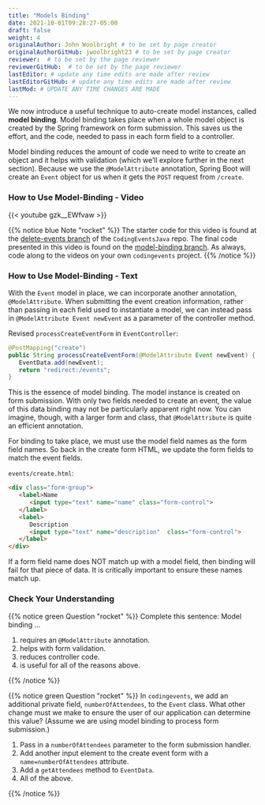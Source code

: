 ```yaml
---
title: "Models Binding"
date: 2021-10-01T09:28:27-05:00
draft: false
weight: 4
originalAuthor: John Woolbright # to be set by page creator
originalAuthorGitHub: jwoolbright23 # to be set by page creator
reviewer:  # to be set by the page reviewer
reviewerGitHub:  # to be set by the page reviewer
lastEditor: # update any time edits are made after review
lastEditorGitHub: # update any time edits are made after review
lastMod: # UPDATE ANY TIME CHANGES ARE MADE
---
```


We now introduce a useful technique to auto-create model instances, called **model binding**. Model binding takes place when a whole model object is created by the Spring framework on form submission. This saves us the effort, and the code, needed to pass in each form field to a controller. 

Model binding reduces the amount of code we need to write to create an object and it helps with validation (which we’ll explore further in the next section). Because we use the `@ModelAttribute` annotation, Spring Boot will create an `Event` object for us when it gets the `POST` request from `/create`.

### How to Use Model-Binding - Video

{{< youtube gzk__EWfvaw >}}

{{% notice blue Note "rocket" %}}
The starter code for this video is found at the [delete-events branch](https://github.com/LaunchCodeEducation/CodingEventsJava/tree/delete-events) of the `CodingEventsJava` repo. The final code presented in this video is found on the [model-binding branch](https://github.com/LaunchCodeEducation/CodingEventsJava/tree/model-binding). As always, code along to the videos on your own `codingevents` project.
{{% /notice %}}

### How to Use Model-Binding - Text

With the `Event` model in place, we can incorporate another annotation, `@ModelAttribute`. When submitting the event creation information, rather than passing in each field used to instantiate a model, we can instead pass in `@ModelAttribute Event newEvent` as a parameter of the controller method. 

Revised `processCreateEventForm` in `EventController`:

```java
@PostMapping("create")
public String processCreateEventForm(@ModelAttribute Event newEvent) {
   EventData.add(newEvent);
   return "redirect:/events";
}
```

This is the essence of model binding. The model instance is created on form submission. With only two fields needed to create an event, the value of this data binding may not be particularly apparent right now. You can imagine, though, with a larger form and class, that `@ModelAttribute` is quite an efficient annotation.

For binding to take place, we must use the model field names as the form field names. So back in the create form HTML, we update the form fields to match the event fields. 

`events/create.html`:

```html
<div class="form-group">
   <label>Name
      <input type="text" name="name" class="form-control">
   </label>
   <label>
      Description
      <input type="text" name="description"  class="form-control">
   </label>
</div>
```

If a form field name does NOT match up with a model field, then binding will fail for that piece of data. It is critically important to ensure these names match up. 

### Check Your Understanding

{{% notice green Question "rocket" %}}
Complete this sentence: Model binding ...

1. requires an `@ModelAttribute` annotation.
1. helps with form validation.
1. reduces controller code.
1. is useful for all of the reasons above.

<!-- Solution: All of the above -->
{{% /notice %}}

{{% notice green Question "rocket" %}}
In `codingevents`, we add an additional private field, `numberOfAttendees`, to the `Event` class. What other change must we make to ensure the user of our application can determine this value? (Assume we are using model binding to process form submission.)

1. Pass in a `numberOfAttendees` parameter to the form submission handler.
1. Add another input element to the create event form with a `name=numberOfAttendees` attribute.
1. Add a `getAttendees` method to `EventData`.
1. All of the above.

<!-- Solution: Add another input element to the create event form with a `name=numberOfAttendees` attribute. -->
{{% /notice %}}